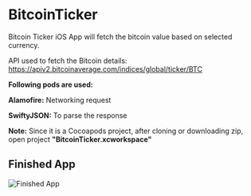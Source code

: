# BitcoinTicker
Bitcoin Ticker iOS App will fetch the bitcoin value based on selected currency.

API used to fetch the Bitcoin details: https://apiv2.bitcoinaverage.com/indices/global/ticker/BTC

**Following pods are used:**

**Alamofire:** Networking request

**SwiftyJSON:** To parse the response

**Note:** Since it is a Cocoapods project, after cloning or downloading zip, open project **"BitcoinTicker.xcworkspace"**

## Finished App
![Finished App](http://i.giphy.com/l0HlQGzz2MQCKIBI4.gif)

